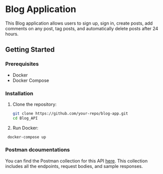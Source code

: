 # Blog Application

This Blog application allows users to sign up, sign in, create posts, add comments on any post, tag posts, and automatically delete posts after 24 hours.

## Getting Started

### Prerequisites
- Docker
- Docker Compose

### Installation

1. Clone the repository:
   ```bash
   git clone https://github.com/your-repo/blog-app.git
   cd Blog_API
   ```
2.  Run Docker:
   ```bash
    docker-compose up
   ```
### Postman dcoumentations
You can find the Postman collection for this API [here](https://documenter.getpostman.com/view/36637805/2sAXjM3X1h). This collection includes all the endpoints, request bodies, and sample responses.